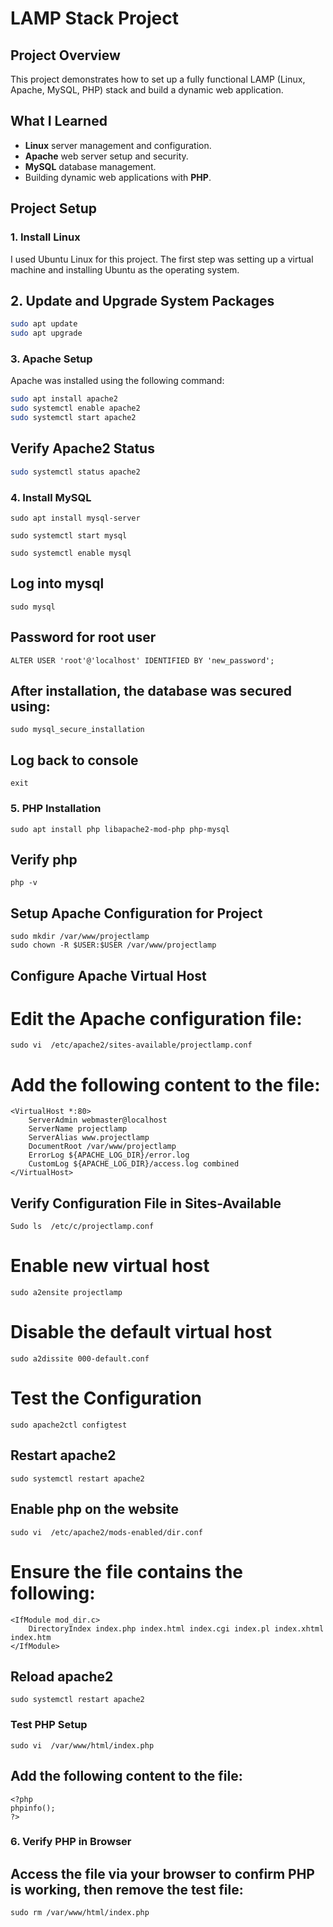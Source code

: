 # LAMP Stack Project

## Project Overview
This project demonstrates how to set up a fully functional LAMP (Linux, Apache, MySQL, PHP) stack and build a dynamic web application.

## What I Learned
- **Linux** server management and configuration.
- **Apache** web server setup and security.
- **MySQL** database management.
- Building dynamic web applications with **PHP**.

## Project Setup

### 1. Install Linux
I used Ubuntu Linux for this project. The first step was setting up a virtual machine and installing Ubuntu as the operating system.



## 2. Update and Upgrade System Packages

```bash
sudo apt update
sudo apt upgrade
```


### 3. Apache Setup
Apache was installed using the following command:

```bash
sudo apt install apache2
sudo systemctl enable apache2
sudo systemctl start apache2
```

## Verify Apache2 Status

```bash
sudo systemctl status apache2
```

### 4. Install MySQL
 ```
 sudo apt install mysql-server

 sudo systemctl start mysql 

sudo systemctl enable mysql
```

## Log into mysql
```
sudo mysql
```
## Password for root user 
```
ALTER USER 'root'@'localhost' IDENTIFIED BY 'new_password';
```

## After installation, the database was secured using:
```
sudo mysql_secure_installation
```

## Log back to console
```
exit
```

### 5. PHP Installation
```
sudo apt install php libapache2-mod-php php-mysql
```
## Verify php
```
php -v
```
## Setup Apache Configuration for Project
```
sudo mkdir /var/www/projectlamp
sudo chown -R $USER:$USER /var/www/projectlamp
```
## Configure Apache Virtual Host

# Edit the Apache configuration file:
```
sudo vi  /etc/apache2/sites-available/projectlamp.conf
```
# Add the following content to the file:
```
<VirtualHost *:80>
    ServerAdmin webmaster@localhost
    ServerName projectlamp
    ServerAlias www.projectlamp
    DocumentRoot /var/www/projectlamp
    ErrorLog ${APACHE_LOG_DIR}/error.log
    CustomLog ${APACHE_LOG_DIR}/access.log combined
</VirtualHost>
```
## Verify Configuration File in Sites-Available
```
Sudo ls  /etc/c/projectlamp.conf
```
# Enable new virtual host 
```
sudo a2ensite projectlamp
```
# Disable the default virtual host 
```
sudo a2dissite 000-default.conf
```
# Test the Configuration
```
sudo apache2ctl configtest
```
## Restart apache2
```
sudo systemctl restart apache2
```

## Enable php on the website
```
sudo vi  /etc/apache2/mods-enabled/dir.conf
```
# Ensure the file contains the following:
```
<IfModule mod_dir.c>
    DirectoryIndex index.php index.html index.cgi index.pl index.xhtml index.htm
</IfModule>
```
## Reload apache2
```
sudo systemctl restart apache2
```
### Test PHP Setup
```
sudo vi  /var/www/html/index.php
```
## Add the following content to the file:
```
<?php
phpinfo();
?>
```
### 6. Verify PHP in Browser

## Access the file via your browser to confirm PHP is working, then remove the test file:
```
sudo rm /var/www/html/index.php
```












